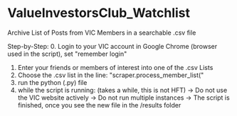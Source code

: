 # ValueInvestorsClub_Watchlist
Archive List of Posts from VIC Members in a searchable .csv file

Step-by-Step:
0. Login to your VIC account in Google Chrome (browser used in the script), set "remember login"
1. Enter your friends or members of interest into one of the .csv Lists
2. Choose the .csv list in the line: "scraper.process_member_list("
3. run the python (.py) file
4. while the script is running: (takes a while, this is not HFT)
-> Do not use the VIC website actively
-> Do not run multiple instances
-> The script is finished, once you see the new file in the /results folder
